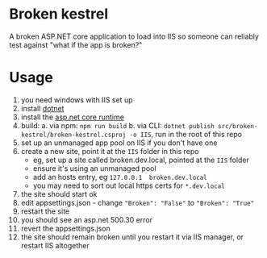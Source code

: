 # Broken kestrel
A broken ASP.NET core application to load into IIS so someone can reliably test against "what if the app is broken?"

# Usage
1. you need windows with IIS set up
2. install [dotnet](https://dotnet.microsoft.com/en-us/download)
3. install the [asp.net core runtime](https://dotnet.microsoft.com/en-us/download)
4. build:
    a. via npm: `npm run build`
    b. via CLI: `dotnet publish src/broken-kestrel/broken-kestrel.csproj -o IIS`, run in the root of this repo
6. set up an unmanaged app pool on IIS if you don't have one
7. create a new site, point it at the `IIS` folder in this repo
    - eg, set up a site called broken.dev.local, pointed at the `IIS` folder
    - ensure it's using an unmanaged pool
    - add an hosts entry, eg `127.0.0.1  broken.dev.local`
    - you may need to sort out local https certs for `*.dev.local`
8. the site should start ok
9. edit appsettings.json - change `"Broken": "False"` to `"Broken": "True"`
10. restart the site
11. you should see an asp.net 500.30 error
12. revert the appsettings.json
13. the site should remain broken until you restart it via IIS manager, or restart IIS altogether